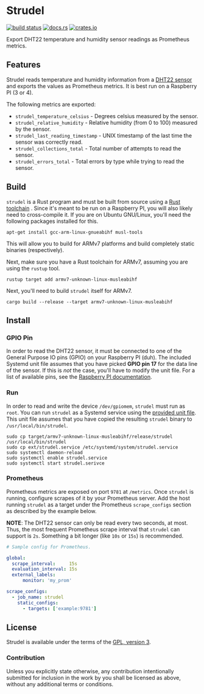 # Strudel

[![build status](https://circleci.com/gh/56quarters/strudel.svg?style=shield)](https://circleci.com/gh/56quarters/strudel)
[![docs.rs](https://docs.rs/strudel/badge.svg)](https://docs.rs/strudel/)
[![crates.io](https://img.shields.io/crates/v/strudel.svg)](https://crates.io/crates/strudel/)

Export DHT22 temperature and humidity sensor readings as Prometheus metrics.

## Features

Strudel reads temperature and humidity information from a [DHT22 sensor](https://learn.adafruit.com/dht)
and exports  the values as Prometheus metrics. It is best run on a Raspberry PI (3 or 4).

The following metrics are exported:

* `strudel_temperature_celsius` - Degrees celsius measured by the sensor.
* `strudel_relative_humidity` - Relative humidity (from 0 to 100) measured by the sensor.
* `strudel_last_reading_timestamp` - UNIX timestamp of the last time the sensor was correctly read.
* `strudel_collections_total` - Total number of attempts to read the sensor.
* `strudel_errors_total` - Total errors by type while trying to read the sensor.

## Build

`strudel` is a Rust program and must be built from source using a [Rust toolchain](https://rustup.rs/)
. Since it's meant  to be run on a Raspberry PI, you will also likely need to cross-compile it. If you
are on Ubuntu GNU/Linux, you'll need the following packages installed for this.

```text
apt-get install gcc-arm-linux-gnueabihf musl-tools
```

This will allow you to build for ARMv7 platforms and build completely static binaries (respectively).

Next, make sure you have a Rust toolchain for ARMv7, assuming you are using the `rustup` tool.

```text
rustup target add armv7-unknown-linux-musleabihf
```

Next, you'll need to build `strudel` itself for ARMv7.

```text
cargo build --release --target armv7-unknown-linux-musleabihf
```

## Install

### GPIO Pin

In order to read the DHT22 sensor, it must be connected to one of the General Purpose IO pins (GPIO)
on your Raspberry PI (duh). The included Systemd unit file assumes that you have picked **GPIO pin 17**
for the data line of the sensor. If this is *not* the case, you'll have to modify the unit file. For
a list of available pins, see the [Raspberry PI documentation](https://www.raspberrypi.com/documentation/computers/os.html#gpio-and-the-40-pin-header).

### Run

In order to read and write the device `/dev/gpiomem`, `strudel` must run as `root`. You can run
`strudel` as a Systemd service using the [provided unit file](ext/strudel.service). This unit file
assumes that you have copied the resulting `strudel` binary to `/usr/local/bin/strudel`.

```text
sudo cp target/armv7-unknown-linux-musleabihf/release/strudel /usr/local/bin/strudel
sudo cp ext/strudel.service /etc/systemd/system/strudel.service
sudo systemctl daemon-reload
sudo systemctl enable strudel.service
sudo systemctl start strudel.serivce
```

### Prometheus

Prometheus metrics are exposed on port `9781` at `/metrics`. Once `strudel`
is running, configure scrapes of it by your Prometheus server. Add the host running
`strudel` as a target under the Prometheus `scrape_configs` section as described by
the example below.

**NOTE**: The DHT22 sensor can only be read every two seconds, at most. Thus, the most
frequent Prometheus scrape interval that `strudel` can support is `2s`. Something a bit
longer (like `10s` or `15s`) is recommended.

```yaml
# Sample config for Prometheus.

global:
  scrape_interval:     15s
  evaluation_interval: 15s
  external_labels:
      monitor: 'my_prom'

scrape_configs:
  - job_name: strudel
    static_configs:
      - targets: ['example:9781']
```

## License

Strudel is available under the terms of the [GPL, version 3](LICENSE).

### Contribution

Unless you explicitly state otherwise, any contribution intentionally submitted
for inclusion in the work by you shall be licensed as above, without any
additional terms or conditions.
